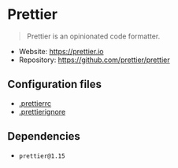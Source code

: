 # Prettier

> Prettier is an opinionated code formatter.

- Website: https://prettier.io
- Repository: https://github.com/prettier/prettier

## Configuration files

- [.prettierrc](./.prettierrc)
- [.prettierignore](./.prettierignore)

## Dependencies

- `prettier@1.15`
